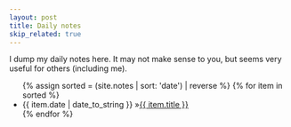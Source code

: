 ```yaml
---
layout: post
title: Daily notes
skip_related: true
---
```


I dump my daily notes here. It may not make sense to you, but seems very useful for others (including me).


<div id="notes">
  <ul>
    {% assign sorted = (site.notes | sort: 'date') | reverse %}
    {% for item in sorted %}
      <li><span>{{ item.date | date_to_string }} &raquo;</span><a href="{{ item.url }}">{{ item.title }}</a></li>
    {% endfor %}
  </ul>
</div> 
